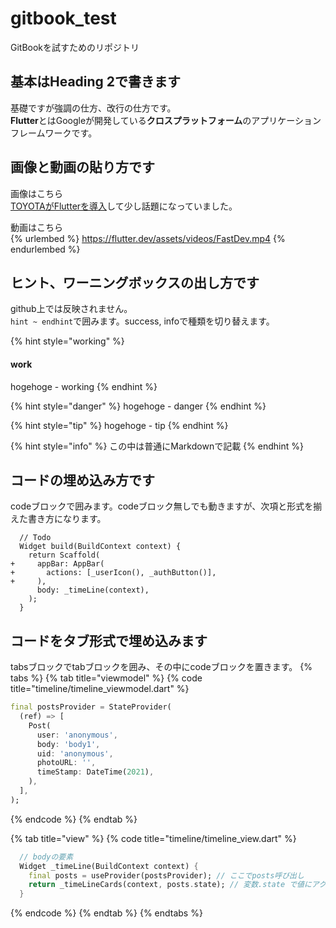 # gitbook_test
GitBookを試すためのリポジトリ


## 基本はHeading 2で書きます

基礎ですが強調の仕方、改行の仕方です。\
**Flutter**とはGoogleが開発している**クロスプラットフォーム**のアプリケーションフレームワークです。

## 画像と動画の貼り方です
画像はこちら\
[TOYOTAがFlutterを導入](https://techplay.jp/column/1516)して少し話題になっていました。

動画はこちら\
{% urlembed %}
https://flutter.dev/assets/videos/FastDev.mp4
{% endurlembed %}

## ヒント、ワーニングボックスの出し方です
github上では反映されません。\
`hint ~ endhint`で囲みます。success, infoで種類を切り替えます。

{% hint style="working" %}
#### work
hogehoge - working
{% endhint %}

{% hint style="danger" %}
hogehoge - danger
{% endhint %}

{% hint style="tip" %}
hogehoge - tip
{% endhint %}

{% hint style="info" %}
この中は普通にMarkdownで記載
{% endhint %}

## コードの埋め込み方です
codeブロックで囲みます。codeブロック無しでも動きますが、次項と形式を揃えた書き方になります。  

```
  // Todo
  Widget build(BuildContext context) {
    return Scaffold(
+     appBar: AppBar(
+       actions: [_userIcon(), _authButton()],
+     ),
      body: _timeLine(context),
    );
  }
```

## コードをタブ形式で埋め込みます
tabsブロックでtabブロックを囲み、その中にcodeブロックを置きます。
{% tabs %}
{% tab title="viewmodel" %}
{% code title="timeline/timeline_viewmodel.dart" %}
```dart
final postsProvider = StateProvider(
  (ref) => [
    Post(
      user: 'anonymous',
      body: 'body1',
      uid: 'anonymous',
      photoURL: '',
      timeStamp: DateTime(2021),
    ),
  ],
);
```
{% endcode %}
{% endtab %}

{% tab title="view" %}
{% code title="timeline/timeline_view.dart" %}
```dart
  // bodyの要素
  Widget _timeLine(BuildContext context) {
    final posts = useProvider(postsProvider); // ここでposts呼び出し
    return _timeLineCards(context, posts.state); // 変数.state で値にアクセスできる
  }
```
{% endcode %}
{% endtab %}
{% endtabs %}
